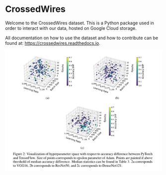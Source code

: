 # CrossedWires
Welcome to the CrossedWires dataset. This is a Python package used in order to interact with our data, hosted on Google Cloud storage. 

All documentation on how to use the dataset and how to contribute can be found at: <https://crossedwires.readthedocs.io>. 

<p align="center">
  <img src="docs/images/neurips_figure2_screenshot.png" alt="figure2">
</p>
